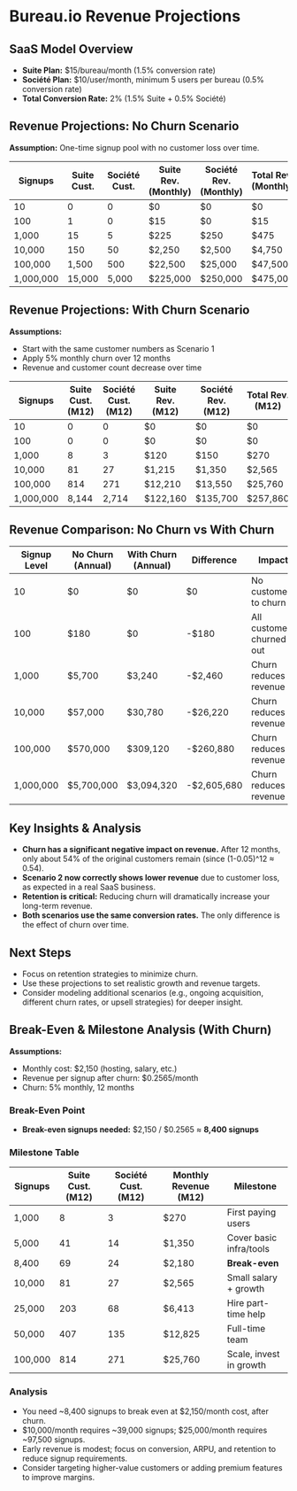 # Bureau.io Revenue Projections

## SaaS Model Overview
- **Suite Plan:** $15/bureau/month (1.5% conversion rate)
- **Société Plan:** $10/user/month, minimum 5 users per bureau (0.5% conversion rate)
- **Total Conversion Rate:** 2% (1.5% Suite + 0.5% Société)

## Revenue Projections: No Churn Scenario

**Assumption:** One-time signup pool with no customer loss over time.

| Signups | Suite Cust. | Société Cust. | Suite Rev. (Monthly) | Société Rev. (Monthly) | Total Rev. (Monthly) | **Total Rev. (Annual)** |
|---------|-------------|---------------|----------------------|------------------------|----------------------|-------------------------|
| 10      | 0           | 0             | $0                   | $0                     | $0                   | **$0**                 |
| 100     | 1           | 0             | $15                  | $0                     | $15                  | **$180**               |
| 1,000   | 15          | 5             | $225                 | $250                   | $475                 | **$5,700**             |
| 10,000  | 150         | 50            | $2,250               | $2,500                 | $4,750               | **$57,000**            |
| 100,000 | 1,500       | 500           | $22,500              | $25,000                | $47,500              | **$570,000**           |
| 1,000,000 | 15,000    | 5,000         | $225,000             | $250,000               | $475,000             | **$5,700,000**         |

## Revenue Projections: With Churn Scenario

**Assumptions:** 
- Start with the same customer numbers as Scenario 1
- Apply 5% monthly churn over 12 months
- Revenue and customer count decrease over time

| Signups | Suite Cust. (M12) | Société Cust. (M12) | Suite Rev. (M12) | Société Rev. (M12) | Total Rev. (M12) | **Total Rev. (Annualized)** |
|---------|-------------------|---------------------|------------------|--------------------|------------------|-----------------------------|
| 10      | 0                | 0                  | $0               | $0                 | $0               | **$0**                     |
| 100     | 0                | 0                  | $0               | $0                 | $0               | **$0**                     |
| 1,000   | 8                | 3                  | $120             | $150               | $270             | **$3,240**                 |
| 10,000  | 81               | 27                 | $1,215           | $1,350             | $2,565           | **$30,780**                |
| 100,000 | 814              | 271                | $12,210          | $13,550            | $25,760          | **$309,120**               |
| 1,000,000 | 8,144          | 2,714              | $122,160         | $135,700           | $257,860         | **$3,094,320**             |

## Revenue Comparison: No Churn vs With Churn

| Signup Level | No Churn (Annual) | With Churn (Annual) | Difference | Impact |
|--------------|-------------------|---------------------|------------|---------|
| 10           | $0                | $0                  | $0         | No customers to churn |
| 100          | $180              | $0                  | -$180      | All customers churned out |
| 1,000        | $5,700            | $3,240              | -$2,460    | Churn reduces revenue |
| 10,000       | $57,000           | $30,780             | -$26,220   | Churn reduces revenue |
| 100,000      | $570,000          | $309,120            | -$260,880  | Churn reduces revenue |
| 1,000,000    | $5,700,000        | $3,094,320          | -$2,605,680| Churn reduces revenue |

## Key Insights & Analysis

- **Churn has a significant negative impact on revenue.** After 12 months, only about 54% of the original customers remain (since (1-0.05)^12 ≈ 0.54).
- **Scenario 2 now correctly shows lower revenue** due to customer loss, as expected in a real SaaS business.
- **Retention is critical:** Reducing churn will dramatically increase your long-term revenue.
- **Both scenarios use the same conversion rates.** The only difference is the effect of churn over time.

## Next Steps
- Focus on retention strategies to minimize churn.
- Use these projections to set realistic growth and revenue targets.
- Consider modeling additional scenarios (e.g., ongoing acquisition, different churn rates, or upsell strategies) for deeper insight. 

## Break-Even & Milestone Analysis (With Churn)

**Assumptions:**
- Monthly cost: $2,150 (hosting, salary, etc.)
- Revenue per signup after churn: $0.2565/month
- Churn: 5% monthly, 12 months

### Break-Even Point
- **Break-even signups needed:** $2,150 / $0.2565 ≈ **8,400 signups**

### Milestone Table

| Signups | Suite Cust. (M12) | Société Cust. (M12) | Monthly Revenue (M12) | Milestone                |
|---------|-------------------|---------------------|-----------------------|--------------------------|
| 1,000   | 8                 | 3                   | $270                  | First paying users       |
| 5,000   | 41                | 14                  | $1,350                | Cover basic infra/tools  |
| 8,400   | 69                | 24                  | $2,180                | **Break-even**           |
| 10,000  | 81                | 27                  | $2,565                | Small salary + growth    |
| 25,000  | 203               | 68                  | $6,413                | Hire part-time help      |
| 50,000  | 407               | 135                 | $12,825               | Full-time team           |
| 100,000 | 814               | 271                 | $25,760               | Scale, invest in growth  |

### Analysis
- You need ~8,400 signups to break even at $2,150/month cost, after churn.
- $10,000/month requires ~39,000 signups; $25,000/month requires ~97,500 signups.
- Early revenue is modest; focus on conversion, ARPU, and retention to reduce signup requirements.
- Consider targeting higher-value customers or adding premium features to improve margins. 